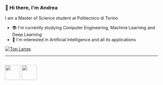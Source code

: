 ### 👋 Hi there, I'm Andrea

I am a Master of Science student at Politecnico di Torino

- :books: I'm currently studying Computer Engineering, Machine Learning and Deep Learning
- :robot: I'm interested in Artificial Intelligence and all its applications

<!--
[<img src='https://cdn.jsdelivr.net/npm/simple-icons@3.0.1/icons/github.svg' alt='github' height='40'>](https://github.com/andrea-cavallo-98)  [<img src='https://cdn.jsdelivr.net/npm/simple-icons@3.0.1/icons/linkedin.svg' alt='linkedin' height='40'>](https://www.linkedin.com/in/andrea-cavallo-6a619a1a8/)  
-->

[![Top Langs](https://github-readme-stats.vercel.app/api/top-langs/?username=andrea-cavallo-98&exclude_repo=Software-Engineering-Project&langs_count=8&theme=dark)](https://github.com/andrea-cavallo-98)

---
[<img src="https://user-images.githubusercontent.com/79795245/151543715-d76e1de6-6a81-417d-ad77-977a104634da.png" width="50" height="50">][1]
[<img src="https://user-images.githubusercontent.com/79795245/151551760-cee3483f-8695-41d2-a35b-d746844c7608.png" width="50" height="50">][2]
---
[1]: https://www.linkedin.com/in/andrea-cavallo-6a619a1a8/
[2]: https://github.com/andrea-cavallo-98
<!--
**andrea-cavallo-98/andrea-cavallo-98** is a ✨ _special_ ✨ repository because its `README.md` (this file) appears on your GitHub profile.

Here are some ideas to get you started:

- 🔭 I’m currently working on ...
- 🌱 I’m currently learning ...
- 👯 I’m looking to collaborate on ...
- 🤔 I’m looking for help with ...
- 💬 Ask me about ...
- 📫 How to reach me: ...
- 😄 Pronouns: ...
- ⚡ Fun fact: ...
-->
